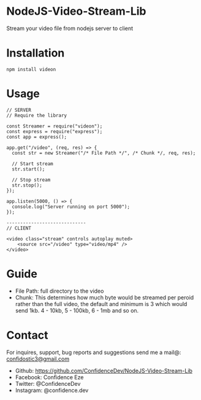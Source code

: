 # NodeJS-Video-Stream-Lib

Stream your video file from nodejs server to client

# Installation

```
npm install videon
```

# Usage

```
// SERVER
// Require the library

const Streamer = require("videon");
const express = require("express");
const app = express();

app.get("/video", (req, res) => {
  const str = new Streamer("/* File Path */", /* Chunk */, req, res);

  // Start stream
  str.start();

  // Stop stream
  str.stop();
});

app.listen(5000, () => {
  console.log("Server running on port 5000");
});

-----------------------------
// CLIENT

<video class="stream" controls autoplay muted>
    <source src="/video" type="video/mp4" />
</video>
```

# Guide

- File Path: full directory to the video
- Chunk: This determines how much byte would be streamed per peroid rather than the full video, the default and minimum is 3 which would send 1kb. 4 - 10kb, 5 - 100kb, 6 - 1mb and so on.

# Contact

For inquires, support, bug reports and suggestions send me a mail@: confidostic3@gmail.com

- Github: <a href="https://github.com/ConfidenceDev/NodeJS-Video-Stream-Lib" target="_blank">https://github.com/ConfidenceDev/NodeJS-Video-Stream-Lib</a>
- Facebook: Confidence Eze
- Twitter: @ConfidenceDev
- Instagram: @confidence.dev
